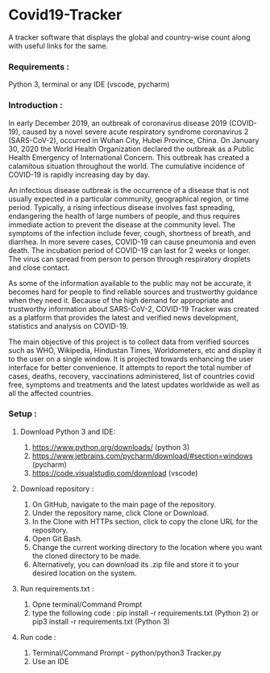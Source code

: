 # Covid19-Tracker
A tracker software that displays the global and country-wise count along with useful links for the same.

### Requirements :
Python 3, terminal or any IDE (vscode, pycharm)

### Introduction : 
In early December 2019, an outbreak of coronavirus disease 2019 (COVID-19), caused by a novel severe acute respiratory syndrome coronavirus 2 (SARS-CoV-2), occurred in Wuhan City, Hubei Province, China. On January 30, 2020 the World Health Organization declared the outbreak as a Public Health Emergency of International Concern. This outbreak has created a calamitous situation throughout the world. The cumulative incidence of COVID-19 is rapidly increasing day by day.

An infectious disease outbreak is the occurrence of a disease that is not usually expected in a particular community, geographical region, or time period. Typically, a rising infectious disease involves fast spreading, endangering the health of large numbers of people, and thus requires immediate action to prevent the disease at the community level. The symptoms of the infection include fever, cough, shortness of breath, and diarrhea. In more severe cases, COVID-19 can cause pneumonia and even death. The incubation period of COVID-19 can last for 2 weeks or longer. The virus can spread from person to person through respiratory droplets and close
contact. 

As some of the information available to the public may not be accurate, it becomes hard for people to find reliable sources and trustworthy guidance when they need it. Because of the high demand for appropriate and trustworthy information about SARS-CoV-2, COVID-19 Tracker was created as a platform that provides the latest and verified news development, statistics and analysis on COVID-19. 

The main objective of this project is to collect data from verified sources such as WHO, Wikipedia, Hindustan Times, Worldometers, etc and display it to the user on a single window. It is projected towards enhancing the user interface for better convenience. It attempts to report the total number of cases, deaths, recovery, vaccinations administered, list of countries covid free, symptoms and treatments and the latest updates worldwide as well as all the affected countries.

### Setup : 
1. Download Python 3 and IDE: 
   1. https://www.python.org/downloads/ (python 3)
   2. https://www.jetbrains.com/pycharm/download/#section=windows (pycharm)
   3. https://code.visualstudio.com/download (vscode)

2. Download repository :
   1. On GitHub, navigate to the main page of the repository.
   2. Under the repository name, click Clone or Download.
   3. In the Clone with HTTPs section, click to copy the clone URL for the repository.
   4. Open Git Bash.
   5. Change the current working directory to the location where you want the cloned directory to be made.
   6. Alternatively, you can download its .zip file and store it to your desired location on the system.

3. Run requirements.txt : 
   1. Opne terminal/Command Prompt
   2. type the following code : pip install -r requirements.txt (Python 2) or pip3 install -r requirements.txt (Python 3)

4. Run code : 
   1. Terminal/Command Prompt - python/python3 Tracker.py
   2. Use an IDE 
























